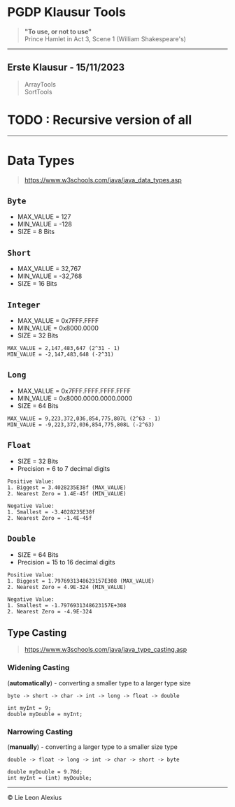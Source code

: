 # PGDP Klausur Tools
> **"To use, or not to use"** <br>
> Prince Hamlet in Act 3, Scene 1 (William Shakespeare's)
-----------------------------
## Erste Klausur - 15/11/2023
> ArrayTools <br>
> SortTools <br>

# TODO : Recursive version of all

------------------------------

# Data Types
> https://www.w3schools.com/java/java_data_types.asp

## `Byte`
- MAX_VALUE = 127
- MIN_VALUE = -128
- SIZE = 8 Bits

## `Short`
- MAX_VALUE = 32,767
- MIN_VALUE = -32,768
- SIZE = 16 Bits

## `Integer`
- MAX_VALUE = 0x7FFF.FFFF
- MIN_VALUE = 0x8000.0000
- SIZE = 32 Bits
```text
MAX_VALUE = 2,147,483,647 (2^31 - 1)
MIN_VALUE = -2,147,483,648 (-2^31)
```

## `Long`
- MAX_VALUE = 0x7FFF.FFFF.FFFF.FFFF
- MIN_VALUE = 0x8000.0000.0000.0000
- SIZE = 64 Bits
```text
MAX_VALUE = 9,223,372,036,854,775,807L (2^63 - 1)
MIN_VALUE = -9,223,372,036,854,775,808L (-2^63)
```

## `Float`
- SIZE = 32 Bits
- Precision = 6 to 7 decimal digits
```text
Positive Value:
1. Biggest = 3.4028235E38f (MAX_VALUE)
2. Nearest Zero = 1.4E-45f (MIN_VALUE)

Negative Value:
1. Smallest = -3.4028235E38f
2. Nearest Zero = -1.4E-45f
```

## `Double`
- SIZE = 64 Bits
- Precision = 15 to 16 decimal digits
```text
Positive Value:
1. Biggest = 1.7976931348623157E308 (MAX_VALUE)
2. Nearest Zero = 4.9E-324 (MIN_VALUE)

Negative Value:
1. Smallest = -1.7976931348623157E+308
2. Nearest Zero = -4.9E-324
```

## Type Casting
> https://www.w3schools.com/java/java_type_casting.asp

### Widening Casting
(**automatically**) - converting a smaller type to a larger type size
```text
byte -> short -> char -> int -> long -> float -> double

int myInt = 9;
double myDouble = myInt;
```

### Narrowing Casting
(**manually**) - converting a larger type to a smaller size type
```text
double -> float -> long -> int -> char -> short -> byte

double myDouble = 9.78d;
int myInt = (int) myDouble;
```
------------------------------
© Lie Leon Alexius

